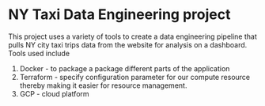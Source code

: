 # NY Taxi Data Engineering project
This project uses a variety of tools to create a data engineering pipeline that pulls NY city taxi trips data from the website for analysis on a dashboard.
Tools used include 
1. Docker -  to package a package different parts of the application
2. Terraform - specify configuration parameter for our compute resource thereby making it easier for resource management.
3. GCP - cloud platform
